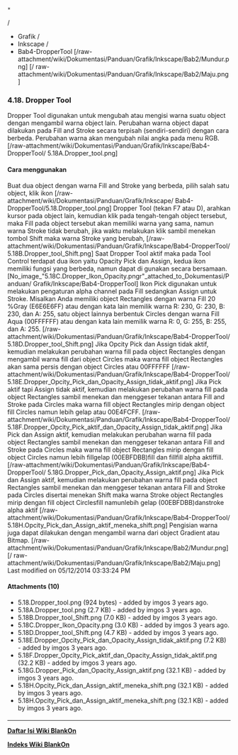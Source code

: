 

    *









  /


  * Grafik  /
  * Inkscape  /
  * Bab4-DropperTool
[/raw-attachment/wiki/Dokumentasi/Panduan/Grafik/Inkscape/Bab2/Mundur.png] [/
raw-attachment/wiki/Dokumentasi/Panduan/Grafik/Inkscape/Bab2/Maju.png]
### 4.18. Dropper Tool
Dropper Tool digunakan untuk mengubah atau mengisi warna suatu object dengan
mengambil warna object lain. Perubahan warna object dapat dilakukan pada Fill
and Stroke secara terpisah (sendiri-sendiri) dengan cara berbeda. Perubahan
warna akan mengubah nilai angka pada menu RGB.
[/raw-attachment/wiki/Dokumentasi/Panduan/Grafik/Inkscape/Bab4-DropperTool/
5.18A.Dropper_tool.png]
#### Cara menggunakan
Buat dua object dengan warna Fill and Stroke yang berbeda, pilih salah satu
object, klik ikon [/raw-attachment/wiki/Dokumentasi/Panduan/Grafik/Inkscape/
Bab4-DropperTool/5.18.Dropper_tool.png] Dropper Tool (tekan F7 atau D), arahkan
kursor pada object lain, kemudian klik pada tengah-tengah object tersebut, maka
Fill pada object tersebut akan memiliki warna yang sama, namun warna Stroke
tidak berubah, jika waktu melakukan klik sambil menekan tombol Shift maka warna
Stroke yang berubah,
[/raw-attachment/wiki/Dokumentasi/Panduan/Grafik/Inkscape/Bab4-DropperTool/
5.18B.Dropper_tool_Shift.png]
Saat Dropper Tool aktif maka pada Tool Control terdapat dua ikon yaitu Opacity
Pick dan Assign, kedua ikon memiliki fungsi yang berbeda, namun dapat di
gunakan secara bersamaan.
[No_image_"5.18C.Dropper_Ikon_Opacity.pngr"_attached_to_Dokumentasi/Panduan/
Grafik/Inkscape/Bab4-DropperTool]
Ikon Pick digunakan untuk melakukan pengaturan alpha channel pada Fill
sedangkan Assign untuk Stroke.
Misalkan Anda memiliki object Rectangles dengan warna Fill 20 %Gray (E6E6E6FF)
atau dengan kata lain memilik warna R: 230, G: 230, B: 230, dan A: 255, satu
object lainnya berbentuk Circles dengan warna Fill Aqua (00FFFFFF) atau dengan
kata lain memilik warna R: 0, G: 255, B: 255, dan A: 255.
[/raw-attachment/wiki/Dokumentasi/Panduan/Grafik/Inkscape/Bab4-DropperTool/
5.18D.Dropper_tool_Shift.png]
Jika Opcity Pick dan Assign tidak aktif, kemudian melakukan perubahan warna
fill pada object Rectangles dengan mengambil warna fill dari object Circles
maka warna fill object Rectangles akan sama persis dengan object Circles atau
00FFFFFF
[/raw-attachment/wiki/Dokumentasi/Panduan/Grafik/Inkscape/Bab4-DropperTool/
5.18E.Dropper_Opcity_Pick_dan_Opacity_Assign_tidak_aktif.png]
Jika Pick aktif tapi Assign tidak aktif, kemudian melakukan perubahan warna
fill pada object Rectangles sambil menekan dan menggeser tekanan antara Fill
and Stroke pada Circles maka warna fill object Rectangles mirip dengan object
fill Circles namun lebih gelap atau 00E4FCFF.
[/raw-attachment/wiki/Dokumentasi/Panduan/Grafik/Inkscape/Bab4-DropperTool/
5.18F.Dropper_Opcity_Pick_aktif_dan_Opacity_Assign_tidak_aktif.png]
Jika Pick dan Assign aktif, kemudian melakukan perubahan warna fill pada object
Rectangles sambil menekan dan menggeser tekanan antara Fill and Stroke pada
Circles maka warna fill object Rectangles mirip dengan fill object Circles
namun lebih fillgelap (00EBFDBB)fill dan fillfill alpha aktiffill.
[/raw-attachment/wiki/Dokumentasi/Panduan/Grafik/Inkscape/Bab4-DropperTool/
5.18G.Dropper_Pick_dan_Opacity_Assign_aktif.png]
Jika Pick dan Assign aktif, kemudian melakukan perubahan warna fill pada object
Rectangles sambil menekan dan menggeser tekanan antara Fill and Stroke pada
Circles disertai menekan Shift maka warna Stroke object Rectangles mirip dengan
fill object Circlesfill namunlebih gelap (00EBFDBB)danstroke alpha aktif
[/raw-attachment/wiki/Dokumentasi/Panduan/Grafik/Inkscape/Bab4-DropperTool/
5.18H.Opcity_Pick_dan_Assign_aktif_meneka_shift.png]
Pengisian warna juga dapat dilakukan dengan mengambil warna dari object
Gradient atau Bitmap.
[/raw-attachment/wiki/Dokumentasi/Panduan/Grafik/Inkscape/Bab2/Mundur.png] [/
raw-attachment/wiki/Dokumentasi/Panduan/Grafik/Inkscape/Bab2/Maju.png]
Last modified on 05/12/2014 03:33:24 PM
#### Attachments (10)
  * 5.18.Dropper_tool.png​ (924 bytes) - added by imgos 3 years ago.
  * 5.18A.Dropper_tool.png​ (2.7 KB) - added by imgos 3 years ago.
  * 5.18B.Dropper_tool_Shift.png​ (7.0 KB) - added by imgos 3 years ago.
  * 5.18C.Dropper_Ikon_Opacity.png​ (3.0 KB) - added by imgos 3 years ago.
  * 5.18D.Dropper_tool_Shift.png​ (4.7 KB) - added by imgos 3 years ago.
  * 5.18E.Dropper_Opcity_Pick_dan_Opacity_Assign_tidak_aktif.png​ (7.2 KB) -
      added by imgos 3 years ago.
  * 5.18F.Dropper_Opcity_Pick_aktif_dan_Opacity_Assign_tidak_aktif.png​ (32.2
      KB) - added by imgos 3 years ago.
  * 5.18G.Dropper_Pick_dan_Opacity_Assign_aktif.png​ (32.1 KB) - added by
      imgos 3 years ago.
  * 5.18H.Opcity_Pick_dan_Assign_aktif_meneka_shift.png​ (32.1 KB) - added by
      imgos 3 years ago.
  * 5.18H.Opcity_Pick_dan_Assign_aktif_meneka_shift.png​ (32.1 KB) - added by
      imgos 3 years ago.
#### 
    
 
 
 
 
 
---
[**Daftar Isi Wiki BlankOn**](/DaftarIsi/README.md)
 
[**Indeks Wiki BlankOn**](/Indeks.md)
